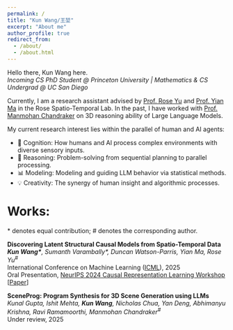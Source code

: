 ```yaml
---
permalink: /
title: "Kun Wang/王堃"
excerpt: "About me"
author_profile: true
redirect_from: 
  - /about/
  - /about.html
---
```


Hello there, Kun Wang here.\
*Incoming CS PhD Student @ Princeton University | Mathematics & CS Undergrad @ UC San Diego*

Currently, I am a research assistant advised by [Prof. Rose Yu](https://roseyu.com/) and [Prof. Yian Ma](https://sites.google.com/view/yianma/home) in the Rose Spatio-Temporal Lab. In the past, I have worked with [Prof. Manmohan Chandraker](https://cseweb.ucsd.edu/~mkchandraker/) on 3D reasoning ability of Large Language Models. 

My current research interest lies within the parallel of human and AI agents:
- 👀 Cognition: How  humans and AI process complex environments with diverse sensory inputs.
- 🧠 Reasoning: Problem-solving from sequential planning to parallel processing.
- 📊 Modeling: Modeling and guiding LLM behavior via statistical methods.
- 💡 Creativity: The synergy of human insight and algorithmic processes.

<!-- Recently my interest has shifted towards probing the emergent abilities—and limitations—of LLMs and AI agents, particularly in comparison to human cognition. -->
<!-- - **Out-of-Domain Challenges:** What underlying principles make tasks like spatial reasoning and multi-step puzzle solving uniquely challenging for LLMs despite human ease—and how can we integrate their strengths in pattern recognition with human-inspired reasoning frameworks?*
- **Tool Understanding vs. Tool Use:** While LLMs demonstrate impressive tool-use capabilities (e.g., API calls, code interpreters), do they develop mechanistic understanding of these tools’ why and how, or merely master syntactic patterns? What gaps persist between operational competence and conceptual grasp? -->

Works:
======
\* denotes equal contribution; # denotes the corresponding author.

**Discovering Latent Structural Causal Models from Spatio-Temporal Data**\
***Kun Wang\***, Sumanth Varambally\*, Duncan Watson-Parris, Yian Ma, Rose Yu<sup>#</sup>*\
International Conference on Machine Learning ([ICML](https://icml.cc/)), 2025\
Oral Presentation, [NeurIPS 2024 Causal Representation Learning Workshop](https://crl-community.github.io/neurips24)\
\[[Paper](https://arxiv.org/abs/2411.05331)\]

**SceneProg: Program Synthesis for 3D Scene Generation using 
LLMs**\
*Kunal Gupta, Ishit Mehta, **Kun Wang**, Nicholas Chua, Yan Deng, Abhimanyu Krishna, Ravi Ramamoorthi, Manmohan Chandraker<sup>#</sup>*\
Under review, 2025
